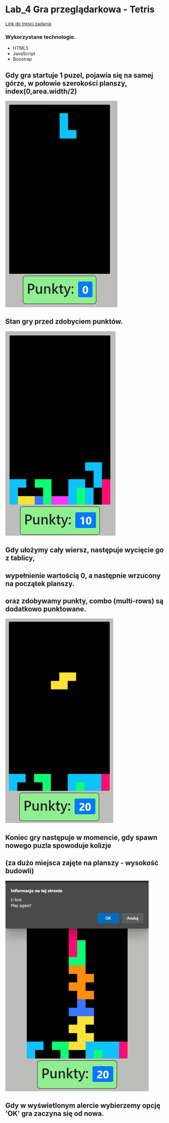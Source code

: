 # Lab_4 Gra przeglądarkowa - Tetris

[Link do tresci zadania](https://zacniewski.gitlab.io/teaching/2020-serwisy-www/)

### Wykorzystane technologie.
* HTML5
* JavaScript
* Boostrap

## Gdy gra startuje 1 puzel, pojawia się na samej górze, w połowie szerokości planszy, index(0,area.width/2)
![Stan początkowy gry.](./md_files/lost_after.png)

## Stan gry przed zdobyciem punktów.
![Przed ulożeniu parteru.](./md_files/row_before.png)

## Gdy ułożymy cały wiersz, następuje wycięcie go z tablicy, 
## wypełnienie wartością 0, a następnie wrzucony na początek planszy.
## oraz zdobywamy punkty, combo (multi-rows) są dodatkowo punktowane.
![Po ulożeniu parteru.](./md_files/row_after.png)

## Koniec gry następuje w momencie, gdy spawn nowego puzla spowoduje kolizje
## (za dużo miejsca zajęte na planszy - wysokość budowli)
![Ogloszenie przegranej.](./md_files/lost.png)
## Gdy w wyświetlonym alercie wybierzemy opcję 'OK' gra zaczyna się od nowa.
